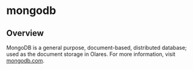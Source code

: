 # mongodb

## Overview

MongoDB is a general purpose, document-based, distributed database; used as the document storage in Olares. For more information, visit [mongodb.com](https://www.mongodb.com/).